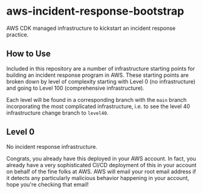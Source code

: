 # aws-incident-response-bootstrap
AWS CDK managed infrastructure to kickstart an incident response practice.

## How to Use

Included in this repository are a number of infrastructure starting points for building an incident response program in AWS. These starting points are broken down by level of complexity starting with Level 0 (no infrastructure) and going to Level 100 (comprehensive infrastructure). 

Each level will be found in a corresponding branch with the `main` branch incorporating the most complicated infrastructure, i.e. to see the level 40 infrastructure change branch to `level40`.

## Level 0

No incident response infrastructure.

Congrats, you already have this deployed in your AWS account. In fact, you already have a very sophisticated CI/CD deployment of this in your account on behalf of the fine folks at AWS. AWS will email your root email address if it detects any particularly malicious behavior happening in your account, hope you're checking that email!  
